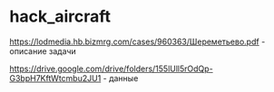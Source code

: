 # hack_aircraft

https://lodmedia.hb.bizmrg.com/cases/960363/Шереметьево.pdf - описание задачи

https://drive.google.com/drive/folders/155lUll5rOdQp-G3bpH7KftWtcmbu2JU1 - данные
